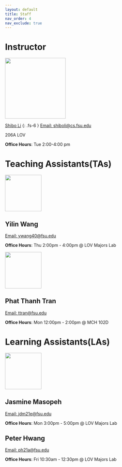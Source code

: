 ```yaml
---
layout: default
title: Staff
nav_order: 4
nav_exclude: true
---
```


# Instructor
<img src="../../assets/images/shibo.jpg" width=200 height=200>

[Shibo Li](https://imshibo.com/) 
{: .fs-6 }
[Email: shiboli@cs.fsu.edu](mailto:shiboli@cs.fsu.edu)

206A LOV

**Office Hours**: Tue 2:00-4:00 pm

# Teaching Assistants(TAs)

<img src="../../assets/images/yilin.png" width=120 height=120>

## Yilin Wang

[Email: ywang40@fsu.edu](mailto:ywang40@fsu.edu)

**Office Hours**: Thu 2:00pm - 4:00pm @ LOV Majors Lab

<img src="../../assets/images/phat.png" width=120 height=120>

##  Phat Thanh Tran

[Email: ttran@fsu.edu](mailto:ttran@fsu.edu)

**Office Hours**: Mon 12:00pm - 2:00pm @ MCH 102D

# Learning Assistants(LAs)

<img src="../../assets/images/jas.jpg" width=120 height=120>

## Jasmine Masopeh

[Email: jdm21e@fsu.edu](mailto:jdm21e@fsu.edu)

**Office Hours**: Mon 3:00pm - 5:00pm @ LOV Majors Lab

##  Peter Hwang

[Email: ph21a@fsu.edu](mailto:ph21a@fsu.edu)

**Office Hours**: Fri 10:30am - 12:30pm @ LOV Majors Lab

<!-- # Teaching Assistants

<img src="../../assets/images/shibo.jpg" width=120 height=120>

Shibo Li 
{: .fs-5 }
[Email: shiboli@cs.fsu.edu](mailto:shiboli@cs.fsu.edu)

Office Hours: Web 12:30-10:300 pm, MEB 3346

<img src="../../assets/images/shibo.jpg" width=120 height=120>

Shibo Li 
{: .fs-5 }
[Email: shiboli@cs.fsu.edu](mailto:shiboli@cs.fsu.edu)

Office Hours: Web 12:30-10:300 pm, MEB 3346

<img src="../../assets/images/shibo.jpg" width=120 height=120>

Shibo Li 
{: .fs-5 }
[Email: shiboli@cs.fsu.edu](mailto:shiboli@cs.fsu.edu)

Office Hours: Web 12:30-10:300 pm, MEB 3346 -->


